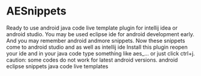 # AESnippets
Ready to use android java code live template plugin for intellij idea or android studio. You may be used eclipse ide for android development early. And you may remember android andmore snippets. Now these snippets come to android studio and as well as intellij ide
Install this plugin reopen your ide and in your java code type something like aes_... or just click ctrl+j. caution: some codes do not work for latest android versions. android eclipse snippets java code live templates
